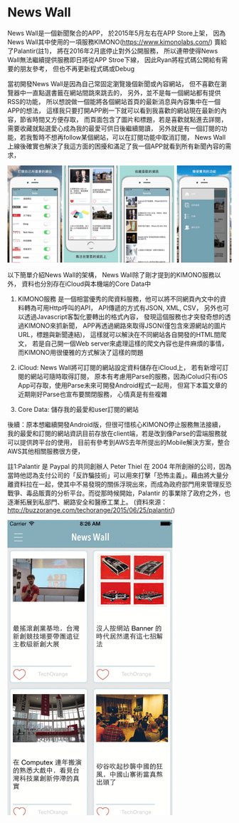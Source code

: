 # News Wall

News Wall是一個新聞聚合的APP，
於2015年5月左右在APP Store上架，
因為News Wall其中使用的一項服務KIMONO(https://www.kimonolabs.com/) 賣給了Palantir(註1)，
將在2016年2月底停止對外公開服務，
所以連帶使得News Wall無法繼續提供服務即日將從APP Stroe下線，
因此Ryan將程式碼公開給有需要的朋友參考，
但也不再更新程式碼或Debug

當初開發News Wall是因為自己常固定瀏覽幾個新聞或內容網站，
但不喜歡在瀏覽器中一直點選書籤在網站間跳來跳去的，
另外，並不是每一個網站都有提供RSS的功能，
所以想說做一個能將各個網站首頁的最新消息與內容集中在一個APP的想法，
這樣我只要打開APP刷一下就可以看到我喜歡的網站現在最新的內容，節省時間又方便存取，
而頁面包含了圖片和標題，若是喜歡就點進去詳閱，需要收藏就點選愛心成為我的最愛可供日後繼續閱讀，
另外就是有一個訂閱的功能，若我暫時不想再follow某個網站，可以在訂閱功能中取消訂閱，
News Wall上線後確實也解決了我這方面的困擾和滿足了我一個APP就看到所有新聞內容的需求，

![alt tag](https://github.com/ryan0817/News-Wall/blob/master/screenshot/e.jpg)

以下簡單介紹News Wall的架構，
News Wall除了剛才提到的KIMONO服務以外，
資料也分別存在iCloud與本機端的Core Data中

1. KIMONO服務
是一個相當優秀的爬資料服務，他可以將不同網頁內文中的資料轉為可用Http呼叫的API，
API傳遞的方式有JSON, XML, CSV，
另外也可以透過Javascript客製化要轉出的格式內容，
發現這個服務也才突發奇想的透過KIMONO來抓新聞，
APP再透過網路來取得JSON(僅包含來源網站的圖片URL，標題與新聞連結)，
這樣就可以解決在不同網站各自開發的HTML間爬文，
若是自己開一個Web server來處理這樣的爬文內容也是件麻煩的事情，
而KIMONO用很優雅的方式解決了這樣的問題

2. iCloud:
News Wall將可訂閱的網站設定資料儲存在iCloud上，
若有新增可訂閱的網站可隨時取得訂閱，
原本有考慮用Parse的服務，因為iColud只有iOS App可存取，使用Parse未來可開發Android程式一起用，
但寫下本篇文章的近期剛好Parse也宣布要關閉服務，
心情真是有些複雜

3. Core Data:
儲存我的最愛和user訂閱的網站

後續：原本想繼續開發Android版，但很可惜核心KIMONO停止服務無法接續，
我的最愛和訂閱的網站資訊目前存放在client端，若是改到像Parse的雲端服務就可以提供跨平台的使用，
目前有參考到AWS去年所提出的Mobile解決方案，整合AWS其他相關服務很方便，



註1:Palantir 是 Paypal 的共同創辦人 Peter Thiel 在 2004 年所創辦的公司，因為當時他認為支付公司的「反詐騙技術」可以用來打擊「恐怖主義」。藉由將大量分離資料拉在一起，使其中不易發現的關係浮現出來，而成為政府部門用來管理反恐戰爭、毒品販賣的分析平台。而從那時候開始，Palantir 的事業除了政府之外，也逐漸拓展到私部門、網路安全和醫療工業上。
(資料來源：http://buzzorange.com/techorange/2015/06/25/palantir/)


![alt tag](https://github.com/ryan0817/News-Wall/blob/master/screenshot/f.gif)


